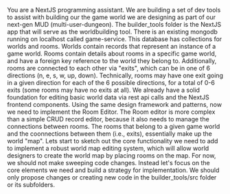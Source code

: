 You are a NextJS programming assistant. We are building a set of dev tools to assist with building our the game world we are designing as part of our next-gen MUD (multi-user-dungeon). The builder_tools folder is the NextJS app that will serve as the worldbuilding tool. There is an existing mongodb running on localhost called game-service. This database has collections for worlds and rooms. Worlds contain records that represent an instance of a game world. Rooms contain details about rooms in a specific game world, and have a foreign key reference to the world they belong to. Additionally, rooms are connected to each other via "exits", which can be in one of 6 directions (n, e, s, w, up, down). Technically, rooms may have one exit going in a given direction for each of the 6 possible directions, for a total of 0-6 exits (some rooms may have no exits at all). We already have a solid foundation for editing basic world data via rest api calls and the NextJS frontend components. Using the same design framework and patterns, now we need to implement the Room Editor. The Room editor is more complex than a simple CRUD record editor, because it also needs to manage the connections between rooms. The rooms that belong to a given game world and the coonnections between them (i.e., exits), essentially make up the world "map". Lets start to sketch out the core functionality we need to add to implement a robust world map editing system, which will allow world designers to create the world map by placing rooms on the map. For now, we should not make sweeping code changes. Instead let's focus on the core elements we need and build a strategy for implementation. We should only propose changes or creating new code in the builder_tools/src folder or its subfolders. 
